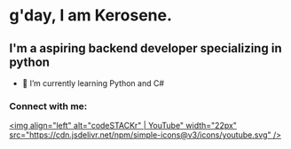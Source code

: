 # g'day, I am Kerosene.
## I'm a aspiring backend developer specializing in python

- 🌱 I’m currently learning Python and C#

### Connect with me:

[<img align="left" alt="codeSTACKr" | YouTube" width="22px" src="https://cdn.jsdelivr.net/npm/simple-icons@v3/icons/youtube.svg" />][youtube]


[youtube]: https://www.youtube.com/channel/UC_PDAHo6bPS8By05oLYM73w
